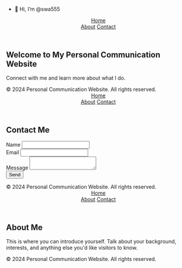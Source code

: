 - 👋 Hi, I’m @swa555
<!DOCTYPE html>
<html lang="en">
<head>
    <meta charset="UTF-8">
    <meta name="viewport" content="width=device-width, initial-scale=1.0">
    <title>Personal Communication Website</title>
    <link href="https://cdn.jsdelivr.net/npm/tailwindcss@2.2.19/dist/tailwind.min.css" rel="stylesheet">
</head>
<body class="bg-gray-100 text-gray-900">
    <header class="bg-blue-600 text-white p-4">
        <nav class="container mx-auto flex justify-between">
            <a href="index.html" class="text-xl font-bold">Home</a>
            <div>
                <a href="about.html" class="mx-2">About</a>
                <a href="contact.html" class="mx-2">Contact</a>
            </div>
        </nav>
    </header>
    <main class="container mx-auto p-4">
        <section class="text-center">
            <h1 class="text-4xl font-bold mb-4">Welcome to My Personal Communication Website</h1>
            <p class="text-xl">Connect with me and learn more about what I do.</p>
        </section>
    </main>
    <footer class="bg-blue-600 text-white text-center p-4">
        &copy; 2024 Personal Communication Website. All rights reserved.
    </footer>
</body>
</html>
<!DOCTYPE html>
<html lang="en">
<head>
    <meta charset="UTF-8">
    <meta name="viewport" content="width=device-width, initial-scale=1.0">
    <title>Contact - Personal Communication Website</title>
    <link href="https://cdn.jsdelivr.net/npm/tailwindcss@2.2.19/dist/tailwind.min.css" rel="stylesheet">
</head>
<body class="bg-gray-100 text-gray-900">
    <header class="bg-blue-600 text-white p-4">
        <nav class="container mx-auto flex justify-between">
            <a href="index.html" class="text-xl font-bold">Home</a>
            <div>
                <a href="about.html" class="mx-2">About</a>
                <a href="contact.html" class="mx-2">Contact</a>
            </div>
        </nav>
    </header>
    <main class="container mx-auto p-4">
        <section class="max-w-md mx-auto bg-white p-6 rounded shadow-md">
            <h1 class="text-2xl font-bold mb-4">Contact Me</h1>
            <form id="contactForm">
                <div class="mb-4">
                    <label for="name" class="block text-gray-700">Name</label>
                    <input type="text" id="name" class="w-full p-2 border border-gray-300 rounded mt-1">
                </div>
                <div class="mb-4">
                    <label for="email" class="block text-gray-700">Email</label>
                    <input type="email" id="email" class="w-full p-2 border border-gray-300 rounded mt-1">
                </div>
                <div class="mb-4">
                    <label for="message" class="block text-gray-700">Message</label>
                    <textarea id="message" class="w-full p-2 border border-gray-300 rounded mt-1"></textarea>
                </div>
                <button type="submit" class="w-full bg-blue-600 text-white p-2 rounded">Send</button>
            </form>
        </section>
    </main>
    <footer class="bg-blue-600 text-white text-center p-4">
        &copy; 2024 Personal Communication Website. All rights reserved.
    </footer>
    <script src="scripts.js"></script>
</body>
</html>
<!DOCTYPE html>
<html lang="en">
<head>
    <meta charset="UTF-8">
    <meta name="viewport" content="width=device-width, initial-scale=1.0">
    <title>About - Personal Communication Website</title>
    <link href="https://cdn.jsdelivr.net/npm/tailwindcss@2.2.19/dist/tailwind.min.css" rel="stylesheet">
</head>
<body class="bg-gray-100 text-gray-900">
    <header class="bg-blue-600 text-white p-4">
        <nav class="container mx-auto flex justify-between">
            <a href="index.html" class="text-xl font-bold">Home</a>
            <div>
                <a href="about.html" class="mx-2">About</a>
                <a href="contact.html" class="mx-2">Contact</a>
            </div>
        </nav>
    </header>
    <main class="container mx-auto p-4">
        <section class="max-w-md mx-auto bg-white p-6 rounded shadow-md">
            <h1 class="text-2xl font-bold mb-4">About Me</h1>
            <p class="text-gray-700">This is where you can introduce yourself. Talk about your background, interests, and anything else you'd like visitors to know.</p>
        </section>
    </main>
    <footer class="bg-blue-600 text-white text-center p-4">
        &copy; 2024 Personal Communication Website. All rights reserved.
    </footer>
</body>
</html>


<!---
swa555/swa555 is a ✨ special ✨ repository because its `README.md` (this file) appears on your GitHub profile.
You can click the Preview link to take a look at your changes.
--->

